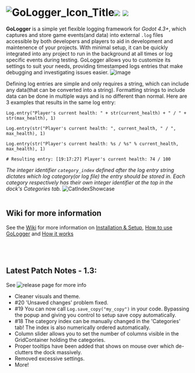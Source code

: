 # ![GoLogger_Icon_Title](https://github.com/user-attachments/assets/2856b4fb-8d18-49b5-bd60-8a8015b6723a)![](https://img.shields.io/static/v1?label=Godot&message=4.3&color=blue&logo=godotengine)   ![](https://img.shields.io/static/v1?label=Godot&message=4.4&color=blue&logo=godotengine)<br>

**GoLogger** is a simple yet flexible logging framework for *Godot 4.3+*, which captures and store game events(and data) into external `.log` files accessible by both developers and players to aid in development and maintenence of your projects. With minimal setup, it can be quickly integrated into any project to run in the background at all times or log specific events during testing. GoLogger allows you to customize its settings to suit your needs, providing timestamped logs entries that make debugging and investigating issues easier.
![image](https://github.com/user-attachments/assets/a2b43670-e2ff-4450-a6d1-373ee9df3658)



Defining log entries are simple and only requires a string, which can include any data(that can be converted into a string). Formatting strings to include data can be done in multiple ways and is no different than normal. Here are 3 examples that results in the same log entry:
```gdscript
Log.entry("Player's current health: " + str(current_health) + " / " + str(max_health), 1)

Log.entry(str("Player's current health: ", current_health, " / ", max_health), 1)

Log.entry(str("Player's current health: %s / %s" % current_health, max_health), 1)

# Resulting entry: [19:17:27] Player's current health: 74 / 100
```
*The integer identifier `category_index` defined after the log entry string dictates which log category(or log file) the entry should be stored in. Each category respectively has their own integer identifier at the top in the dock's Categories tab.*
![CatIndexShowcase](https://github.com/user-attachments/assets/5ca86c2b-326b-4897-b954-1df829f986ca)<br><br>

## Wiki for more information
See the [Wiki](https://github.com/Burloe/GoLogger/wiki/) for more information on [Installation & Setup](https://github.com/Burloe/GoLogger/wiki/Installation-&-Setup), [How to use GoLogger](https://github.com/Burloe/GoLogger/wiki/Getting-Started) and [How it works](https://github.com/Burloe/GoLogger/wiki#how-gologger-works)
<br><br><br><br>




## Latest Patch Notes - 1.3:
See ![release page](https://github.com/Burloe/GoLogger/releases/tag/1.3) for more info
* Cleaner visuals and theme.
* #20 'Unsaved changes' problem fixed.
* #19 You can now call `Log.save_copy("my_copy")` in your code. Bypassing the popup and giving you control to setup save copy automatically. 
* #18 The category index can be manually changed in the 'Categories' tab! The index is also numerically ordered automatically.
* Column slider allows you to set the number of columns visible in the GridContainer holding the categories. 
* Proper tooltips have been added that shows on mouse over which de-clutters the dock massively.
* Removed excessive settings.
* More!
